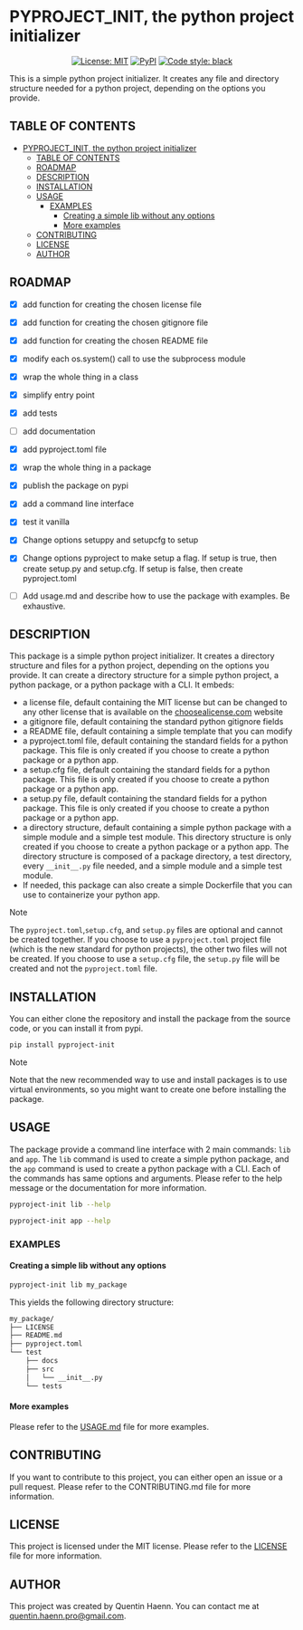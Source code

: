 # PYPROJECT_INIT, the python project initializer

<p align="center">
<a href="https://github.com/quentinhaenn/pyproject_init/blob/main/LICENSE"><img alt="License: MIT" src="https://black.readthedocs.io/en/stable/_static/license.svg"></a>
<a href="https://pypi.org/project/pyproject-init/"><img alt="PyPI" src="https://img.shields.io/pypi/v/pyproject-init"></a>
<a href="https://github.com/psf/black"><img alt="Code style: black" src="https://img.shields.io/badge/code%20style-black-000000.svg"></a>
</p>

This is a simple python project initializer. It creates any file and directory structure needed for a python project, depending on the options you provide.

## TABLE OF CONTENTS

- [PYPROJECT\_INIT, the python project initializer](#pyproject_init-the-python-project-initializer)
  - [TABLE OF CONTENTS](#table-of-contents)
  - [ROADMAP](#roadmap)
  - [DESCRIPTION](#description)
  - [INSTALLATION](#installation)
  - [USAGE](#usage)
    - [EXAMPLES](#examples)
      - [Creating a simple lib without any options](#creating-a-simple-lib-without-any-options)
      - [More examples](#more-examples)
  - [CONTRIBUTING](#contributing)
  - [LICENSE](#license)
  - [AUTHOR](#author)

## ROADMAP

- [x] add function for creating the chosen license file
- [x] add function for creating the chosen gitignore file
- [x] add function for creating the chosen README file
- [x] modify each os.system() call to use the subprocess module
- [x] wrap the whole thing in a class
- [x] simplify entry point
- [x] add tests
- [ ] add documentation
- [x] add pyproject.toml file
- [x] wrap the whole thing in a package
- [x] publish the package on pypi
- [x] add a command line interface
- [x] test it vanilla
- [x] Change options setuppy and setupcfg to setup
- [x] Change options pyproject to make setup a flag. If setup is true, then create setup.py and setup.cfg. If setup is false, then create pyproject.toml
- [ ] Add usage.md and describe how to use the package with examples. Be exhaustive.


## DESCRIPTION

This package is a simple python project initializer. It creates a directory structure and files for a python project, depending on the options you provide. It can create a directory structure for a simple python project, a python package, or a python package with a CLI. It embeds:

- a license file, default containing the MIT license but can be changed to any other license that is available on the [choosealicense.com](https://choosealicense.com) website
- a gitignore file, default containing the standard python gitignore fields
- a README file, default containing a simple template that you can modify
- a pyproject.toml file, default containing the standard fields for a python package. This file is only created if you choose to create a python package or a python app.
- a setup.cfg file, default containing the standard fields for a python package. This file is only created if you choose to create a python package or a python app.
- a setup.py file, default containing the standard fields for a python package. This file is only created if you choose to create a python package or a python app.
- a directory structure, default containing a simple python package with a simple module and a simple test module. This directory structure is only created if you choose to create a python package or a python app. The directory structure is composed of a package directory, a test directory, every `__init__.py` file needed, and a simple module and a simple test module.
- If needed, this package can also create a simple Dockerfile that you can use to containerize your python app.

> [!NOTE]
> The `pyproject.toml`,`setup.cfg`, and `setup.py` files are optional and cannot be created together. If you choose to use a `pyproject.toml` project file (which is the new standard for python projects), the other two files will not be created. If you choose to use a `setup.cfg` file, the `setup.py` file will be created and not the `pyproject.toml` file.

## INSTALLATION

You can either clone the repository and install the package from the source code, or you can install it from pypi.

```bash
pip install pyproject-init
```

> [!NOTE]
> Note that the new recommended way to use and install packages is to use virtual environments, so you might want to create one before installing the package.

## USAGE

The package provide a command line interface with 2 main commands: `lib` and `app`. The `lib` command is used to create a simple python package, and the `app` command is used to create a python package with a CLI. Each of the commands has same options and arguments. Please refer to the help message or the documentation for more information.

```bash
pyproject-init lib --help
```

```bash
pyproject-init app --help
```

### EXAMPLES

#### Creating a simple lib without any options

```bash
pyproject-init lib my_package
```

This yields the following directory structure:

```bash
my_package/
├── LICENSE
├── README.md
├── pyproject.toml
└── test
    ├── docs
    ├── src
    │   └── __init__.py
    └── tests
```

#### More examples

Please refer to the [USAGE.md](./USAGE.md) file for more examples.

## CONTRIBUTING

If you want to contribute to this project, you can either open an issue or a pull request. Please refer to the CONTRIBUTING.md file for more information.

## LICENSE

This project is licensed under the MIT license. Please refer to the [LICENSE](./LICENSE) file for more information.

## AUTHOR

This project was created by Quentin Haenn. You can contact me at [quentin.haenn.pro@gmail.com](mailto:quentin.haenn.pro@gmail.com?subject=pyproject-init).
